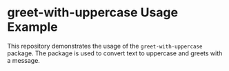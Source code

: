 # greet-with-uppercase Usage Example

This repository demonstrates the usage of the `greet-with-uppercase` package. The package is used to convert text to uppercase and greets with a message.

